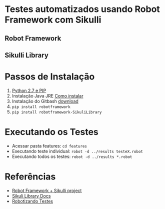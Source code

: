# Testes automatizados usando Robot Framework com Sikulli

## Robot Framework

## Sikulli Library

# Passos de Instalação

1. [Python 2.7 e PIP](https://www.python.org/downloads/release/python-2717/)
2. Instalação Java JRE [Como instalar](https://medium.com/@mauriciogeneroso/configurando-java-1-instala%C3%A7%C3%A3o-do-jre-e-do-jdk-no-windows-38cacace0377)
3. Instalação do Gitbash [download](https://gitforwindows.org/)
4. `pip install robotframework`
5. `pip install robotframework-SikuliLibrary`

# Executando os Testes

- Acessar pasta features: `cd features`
- Executando teste individual: `robot -d ../results testeX.robot`
- Executando todos os testes: `robot -d ../results *.robot`

# Referências

- [Robot Framework + Sikulli project](https://github.com/rainmanwy/robotframework-SikuliLibrary)
- [Sikuli Library Docs](http://rainmanwy.github.io/robotframework-SikuliLibrary/doc/SikuliLibrary.html#Wait%20For%20Image)
- [Robotizando Testes](http://robotizandotestes.blogspot.com/2018/02/season-libraries-ep-02-library-sikuli.html)
